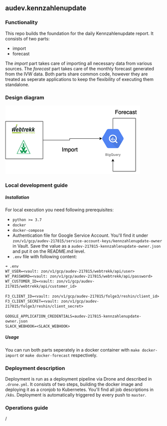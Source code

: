 ## audev.kennzahlenupdate

### Functionality

This repo builds the foundation for the daily Kennzahlenupdate report. 
It consists of two parts:

* import
* forecast

The _import_ part takes care of importing all necessary data from various 
sources. The _forecast_ part takes care of the monthly forecast generated from the IVW 
data. Both parts share common code, however they are treated as seperate applications 
to keep the flexibility of executing them standalone. 

### Design diagram

![image info](./audev-kennzahlenupdate.drawio.png)

### Local development guide
##### Installation

For local execution you need following prerequisites:
* `python >= 3.7`
* `docker`
* `docker-compose`
* Authentication file for Google Service Account. You'll find it under `zon/v1/gcp/audev-217815/service-account-keys/kennzahlenupdate-owner` in Vault. Save the value as a `audev-217815-kennzahlenupdate-owner.json` and put it on the README.md level.
* `.env` file with following content:

```
➜ .env
WT_USER=<vault: zon/v1/gcp/audev-217815/webtrekk/api/user>
WT_PASSWORD=<vault: zon/v1/gcp/audev-217815/webtrekk/api/password>
WT_CUSTOMER_ID=<vault: zon/v1/gcp/audev-217815/webtrekk/api/customer_id>

F3_CLIENT_ID=<vault: zon/v1/gcp/audev-217815/folge3/reshin/client_id>
F3_CLIENT_SECRET=<vault: zon/v1/gcp/audev-217815/folge3/reshin/client_secret>

GOOGLE_APPLICATION_CREDENTIALS=audev-217815-kennzahlenupdate-owner.json
SLACK_WEBHOOK=<SLACK_WEBHOOK>
```

##### Usage

You can run both parts seperately in a docker container with `make docker-import` or `make docker-forecast` respectively.

### Deployment description

Deployment is run as a deployment pipeline via Drone and described in `.drone.yml`. It consists of two steps, building the docker image and deploying it as a cronjob to Kubernetes. You'll find all job descriptions in `/k8s`. Deployment is automatically triggered by every push to `master`.

### Operations guide
/